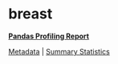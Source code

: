 # breast

[**Pandas Profiling Report**](https://epistasislab.github.io/pmlb/profile/breast.html)

[Metadata](metadata.yaml) | [Summary Statistics](summary_stats.tsv)

